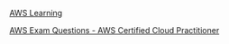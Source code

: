 [AWS Learning](https://github.com/yangshiteng/StatQuest-Study-Notes/blob/main/AWS/aws%20learning.md)

[AWS Exam Questions - AWS Certified Cloud Practitioner]()

